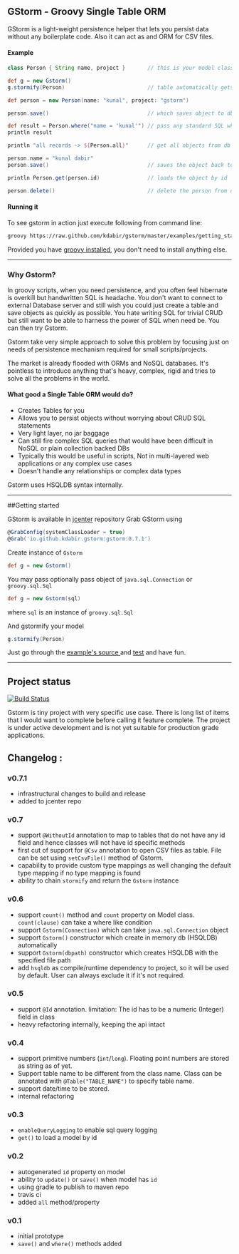 GStorm - Groovy Single Table ORM
---
GStorm is a light-weight persistence helper that lets you persist data without any boilerplate code. Also it can act as
and ORM for CSV files.

#### Example
```groovy
class Person { String name, project }       // this is your model class

def g = new Gstorm()
g.stormify(Person)                          // table automatically gets created for this class

def person = new Person(name: "kunal", project: "gstorm")

person.save()                               // which saves object to db

def result = Person.where("name = 'kunal'") // pass any standard SQL where clause
println result

println "all records -> ${Person.all}"      // get all objects from db

person.name = "kunal dabir"
person.save()                               // saves the object back to db

println Person.get(person.id)               // loads the object by id

person.delete()                             // delete the person from db

```

#### Running it
To see gstorm in action just execute following from command line:

```bash
groovy https://raw.github.com/kdabir/gstorm/master/examples/getting_started.groovy
``` 

Provided you have [groovy installed](http://groovy-lang.org/install.html), you don't need to install
anything else.

----

### Why Gstorm?

In groovy scripts, when you need persistence, and you often feel hibernate is overkill but handwritten SQL is headache.
You don't want to connect to external Database server and still wish you could just create a table and save objects as
quickly as possible. You hate writing SQL for trivial CRUD but still want to be able to harness the power of SQL when
need be. You can then try Gstorm.

Gstorm take very simple approach to solve this problem by focusing just on needs of persistence mechanism required for
small scripts/projects.

The market is already flooded with ORMs and NoSQL databases. It's pointless to introduce anything that's heavy, complex,
rigid and tries to solve all the problems in the world.

#### What good a Single Table ORM would do? 

- Creates Tables for you
- Allows you to persist objects without worrying about CRUD SQL statements
- Very light layer, no jar baggage
- Can still fire complex SQL queries that would have been difficult in NoSQL or plain collection backed DBs
- Typically this would be useful in scripts, Not in multi-layered web applications or any complex use cases
- Doesn't handle any relationships or complex data types

Gstorm uses HSQLDB syntax internally.

---

##Getting started

GStorm is available in [jcenter](http://jcenter.bintray.com/io/github/kdabir/gstorm/gstorm) repository
Grab GStorm using 

```groovy
@GrabConfig(systemClassLoader = true)
@Grab('io.github.kdabir.gstorm:gstorm:0.7.1')
```

Create instance of `Gstorm`

```groovy
def g = new Gstorm()
```

You may pass optionally pass object of `java.sql.Connection` or `groovy.sql.Sql`

```groovy
def g = new Gstorm(sql)
```

where `sql` is an instance of `groovy.sql.Sql`

And gstormify your model

```groovy
g.stormify(Person)
```


Just go through the [example's source ](examples) and [test](test/gstorm) and have fun.

---

## Project status

[![Build Status](https://travis-ci.org/kdabir/gstorm.png)](https://travis-ci.org/kdabir/gstorm)


Gstorm is tiny project with very specific use case. There is long list of items that I would want to complete before calling it
feature complete. The project is under active development and is not yet suitable for production grade applications.

## Changelog :

### v0.7.1
- infrastructural changes to build and release
- added to jcenter repo

### v0.7
- support `@WithoutId` annotation to map to tables that do not have any id field and hence classes will not have id specific methods
- first cut of support for `@Csv` annotation to open CSV files as table. File can be set using `setCsvFile()` method of Gstorm.
- capability to provide custom type mappings as well changing the default type mapping if no type mapping is found
- ability to chain `stormify` and return the `Gstorm` instance

### v0.6
 - support `count()` method and `count` property on Model class. `count(clause)` can take a where like condition
 - support `Gstorm(Connection)` which can take `java.sql.Connection` object
 - support `Gstorm()` constructor which create in memory db (HSQLDB) automatically
 - support `Gstorm(dbpath)` constructor which creates HSQLDB with the specified file path
 - add `hsqldb` as compile/runtime dependency to project, so it will be used by default. User can always exclude it if it's not required.

### v0.5
 - support `@Id` annotation. limitation: The id has to be a numeric (Integer) field in class
 - heavy refactoring internally, keeping the api intact

### v0.4
 - support primitive numbers (`int`/`long`). Floating point numbers are stored as string as of yet.
 - Support table name to be different from the class name. Class can be annotated with `@Table("TABLE_NAME")` to specify table name.
 - support date/time to be stored.
 - internal refactoring

### v0.3
 - `enableQueryLogging` to enable sql query logging
 - `get()` to load a model by id

### v0.2
 - autogenerated `id` property on model
 - ability to `update()` or `save()` when model has `id`
 - using gradle to publish to maven repo
 - travis ci
 - added `all` method/property

### v0.1
 - initial prototype
 - `save()` and `where()` methods added
